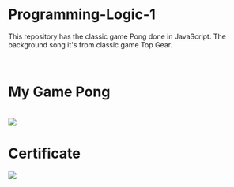 # Programming-Logic-1
<p> This repository has the classic game Pong done in JavaScript. The background song it's from  classic game Top Gear.</p>
<br>
<h1> My Game Pong </h1> 
 <br>
 <img src="https://user-images.githubusercontent.com/119316027/210104039-5d1987c8-9654-4167-95bf-984fcd09b0ae.gif">
 <br>
<h1> Certificate </h1> 
<img src="https://user-images.githubusercontent.com/119316027/210104365-0f75945a-d58e-45cc-97a5-2861dd9a8ca1.png">
